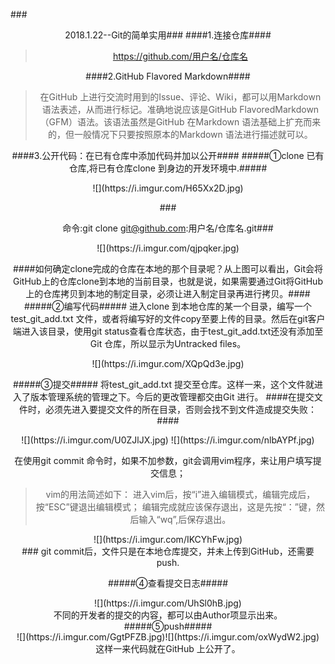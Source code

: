 ###<center/>2018.1.22--Git的简单实用###
####1.连接仓库####
>https://github.com/用户名/仓库名


####2.GitHub Flavored Markdown####
>在GitHub 上进行交流时用到的Issue、评论、Wiki，都可以用Markdown 语法表述，从而进行标记。准确地说应该是GitHub FlavoredMarkdown（GFM）语法。该语法虽然是GitHub 在Markdown 语法基础上扩充而来的，但一般情况下只要按照原本的Markdown 语法进行描述就可以。


####3.公开代码：在已有仓库中添加代码并加以公开####
#####①clone 已有仓库,将已有仓库clone 到身边的开发环境中.#####
<center>![](https://i.imgur.com/H65Xx2D.jpg)</center>

###<center/>命令:git clone  git@github.com:用户名/仓库名.git###

<center>![](https://i.imgur.com/qjpqker.jpg)</center>

####如何确定clone完成的仓库在本地的那个目录呢？从上图可以看出，Git会将GitHub上的仓库clone到本地的当前目录，也就是说，如果需要通过Git将GitHub上的仓库拷贝到本地的制定目录，必须让进入制定目录再进行拷贝。####
#####②编写代码#####
进入clone 到本地仓库的某一个目录，编写一个test_git_add.txt 文件，或者将编写好的文件copy至要上传的目录。然后在git客户端进入该目录，使用git status查看仓库状态，由于test_git_add.txt还没有添加至Git 仓库，所以显示为Untracked files。

<center>![](https://i.imgur.com/XQpQd3e.jpg)</center>

#####③提交#####
将test_git_add.txt 提交至仓库。这样一来，这个文件就进入了版本管理系统的管理之下。今后的更改管理都交由Git 进行。
####在提交文件时，必须先进入要提交文件的所在目录，否则会找不到文件造成提交失败：####

<center>![](https://i.imgur.com/U0ZJlJX.jpg)
![](https://i.imgur.com/nlbAYPf.jpg)</center>


在使用git commit 命令时，如果不加参数，git会调用vim程序，来让用户填写提交信息；
>vim的用法简述如下：
>进入vim后，按“i”进入编辑模式，编辑完成后，按“ESC”键退出编辑模式；
>编辑完成就应该保存退出，这是先按“：”键，然后输入“wq”,后保存退出。

<center>![](https://i.imgur.com/IKCYhFw.jpg)</center>
### git commit后，文件只是在本地仓库提交，并未上传到GitHub，还需要push.

#####④查看提交日志#####
<center>![](https://i.imgur.com/UhSl0hB.jpg)</center>
不同的开发者的提交的内容，都可以由Author项显示出来。
#####⑤push#####
<center>![](https://i.imgur.com/GgtPFZB.jpg)![](https://i.imgur.com/oxWydW2.jpg)</center>
这样一来代码就在GitHub 上公开了。